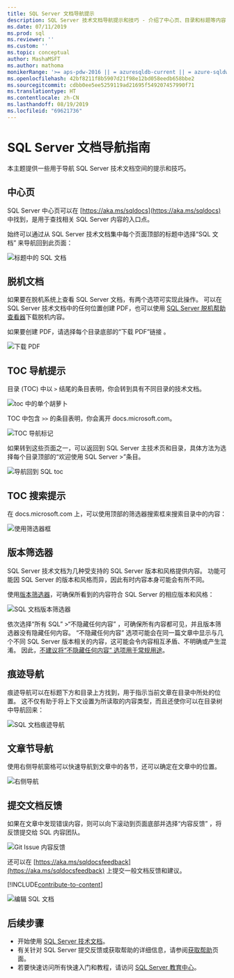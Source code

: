 ```yaml
---
title: SQL Server 文档导航提示
description: SQL Server 技术文档导航提示和技巧 - 介绍了中心页、目录和标题等内容，以及如何使用痕迹导航和版本筛选器。
ms.date: 07/11/2019
ms.prod: sql
ms.reviewer: ''
ms.custom: ''
ms.topic: conceptual
author: MashaMSFT
ms.author: mathoma
monikerRange: '>= aps-pdw-2016 || = azuresqldb-current || = azure-sqldw-latest || >= sql-server-2016 || >= sql-server-linux-2017 || = sqlallproducts-allversions'
ms.openlocfilehash: 42bf8211f8b5907d21f98e12bd058eedb658bbe2
ms.sourcegitcommit: cdbb0ee5ee5259119ad21695f549207457990f71
ms.translationtype: HT
ms.contentlocale: zh-CN
ms.lasthandoff: 08/19/2019
ms.locfileid: "69621736"
---
```

# <a name="sql-server-docs-navigation-guide"></a>SQL Server 文档导航指南 

本主题提供一些用于导航 SQL Server 技术文档空间的提示和技巧。  

## <a name="hub-page"></a>中心页

SQL Server 中心页可以在 [https://aka.ms/sqldocs](https://aka.ms/sqldocs) 中找到，是用于查找相关 SQL Server 内容的入口点。

始终可以通过从 SQL Server 技术文档集中每个页面顶部的标题中选择“SQL 文档”  来导航回到此页面： 

![标题中的 SQL 文档](media/sql-server-docs-navigation-guide/sql-docs-in-header.png)

## <a name="offline-documentation"></a>脱机文档

如果要在脱机系统上查看 SQL Server 文档，有两个选项可实现此操作。 可以在 SQL Server 技术文档中的任何位置创建 PDF，也可以使用 [SQL Server 脱机帮助查看器](sql-server-help-installation.md)下载脱机内容。 

如果要创建 PDF，请选择每个目录底部的“下载 PDF”链接  。


![下载 PDF](media/sql-server-docs-navigation-guide/download-pdf.png)

## <a name="toc-navigation-hints"></a>TOC 导航提示

目录 (TOC) 中以 `>` 结尾的条目表明，你会转到具有不同目录的技术文档。 

![toc 中的单个胡萝卜](media/sql-server-docs-navigation-guide/single-carrots-in-sql-docs-toc.png)

TOC 中包含 `>>` 的条目表明，你会离开 docs.microsoft.com。 

![TOC 导航标记](media/sql-server-docs-navigation-guide/double-carrots-in-sql-docs-toc.png)

如果转到这些页面之一，可以返回到 SQL Server 主技术页和目录，具体方法为选择每个目录顶部的“欢迎使用 SQL Server >”条目。 

![导航回到 SQL toc](media/sql-server-docs-navigation-guide/navigate-back-to-sql-toc.png)

## <a name="toc-search-tip"></a>TOC 搜索提示
在 docs.microsoft.com 上，可以使用顶部的筛选器搜索框来搜索目录中的内容： 

![使用筛选器框](media/sql-server-docs-navigation-guide/sql-docs-toc-filter.gif)

## <a name="version-filter"></a>版本筛选器
SQL Server 技术文档为几种受支持的 SQL Server 版本和风格提供内容。 功能可能因 SQL Server 的版本和风格而异，因此有时内容本身可能会有所不同。 

使用[版本筛选器](versioning-system-monikers-ui-sql-server.md)，可确保所看到的内容符合 SQL Server 的相应版本和风格： 

![SQL 文档版本筛选器](media/sql-server-docs-navigation-guide/sql-docs-version-filter.gif)

依次选择“所有 SQL”  \>“不隐藏任何内容”  ，可确保所有内容都可见，并且版本筛选器没有隐藏任何内容。 “不隐藏任何内容”  选项可能会在同一篇文章中显示与几个不同 SQL Server 版本相关的内容，这可能会令内容相互矛盾、不明确或产生混淆。 因此，[不建议将“不隐藏任何内容”  选项用于常规用途](versioning-system-monikers-ui-sql-server.md#anchor-allsql-hidenothing)。 

## <a name="breadcrumbs"></a>痕迹导航

痕迹导航可以在标题下方和目录上方找到，用于指示当前文章在目录中所处的位置。  这不仅有助于将上下文设置为所读取的内容类型，而且还使你可以在目录树中导航回来：

![SQL 文档痕迹导航](media/sql-server-docs-navigation-guide/sql-docs-bread-crumbs.gif)


## <a name="article-section-navigation"></a>文章节导航

使用右侧导航窗格可以快速导航到文章中的各节，还可以确定在文章中的位置。  

![右侧导航](media/sql-server-docs-navigation-guide/sql-docs-right-hand-navigation.gif)


## <a name="submit-docs-feedback"></a>提交文档反馈

如果在文章中发现错误内容，则可以向下滚动到页面底部并选择“内容反馈”  ，将反馈提交给 SQL 内容团队。

![Git Issue 内容反馈](media/sql-server-get-help/git-issues.png)

还可以在 [https://aka.ms/sqldocsfeedback](https://aka.ms/sqldocsfeedback) 上提交一般文档反馈和建议。 

[!INCLUDE[contribute-to-content](../includes/paragraph-content/contribute-to-content.md)]

![编辑 SQL 文档](media/sql-server-docs-navigation-guide/edit-sql-docs.gif)

## <a name="next-steps"></a>后续步骤

- 开始使用 [SQL Server 技术文档](sql-server-technical-documentation.md)。 
- 有关针对 SQL Server 提交反馈或获取帮助的详细信息，请参阅[获取帮助](sql-server-get-help.md)页面。 
- 若要快速访问所有快速入门和教程，请访问 [SQL Server 教育中心](../lp/sql-server/sql-education-center.md)。
